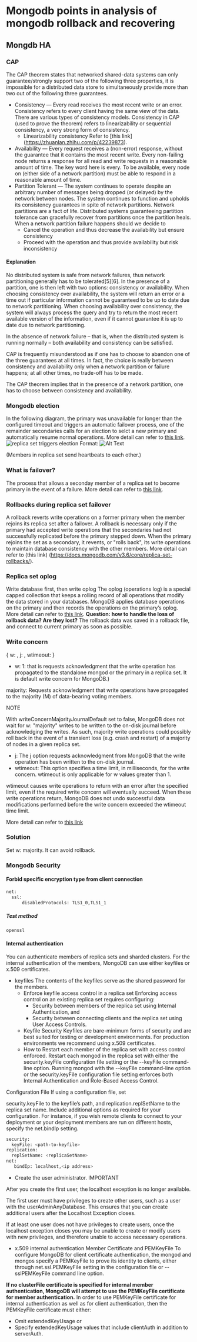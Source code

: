 # Mongodb points in analysis of mongodb rollback and recovering
## Mongdb HA
### CAP

The CAP theorem states that networked shared-data systems can only guarantee/strongly support two of the following three properties, it is impossible for a distributed data store to simultaneously provide more than two out of the following three guarantees.
- Consistency — Every read receives the most recent write or an error. Consistency refers to every client having the same view of the data. There are various types of consistency models. Consistency in CAP (used to prove the theorem) refers to linearizability or sequential consistency, a very strong form of consistency.
  - Linearizability consistency
    Refer to [this link] (https://zhuanlan.zhihu.com/p/42239873).
- Availability — Every request receives a (non-error) response, without the guarantee that it contains the most recent write. Every non-failing node returns a response for all read and write requests in a reasonable amount of time. The key word here is every. To be available, every node on (either side of a network partition) must be able to respond in a reasonable amount of time.
- Partition Tolerant — The system continues to operate despite an arbitrary number of messages being dropped (or delayed) by the network between nodes. The system continues to function and upholds its consistency guarantees in spite of network partitions. Network partitions are a fact of life. Distributed systems guaranteeing partition tolerance can gracefully recover from partitions once the partition heals.
When a network partition failure happens should we decide to
  - Cancel the operation and thus decrease the availability but ensure consistency
  - Proceed with the operation and thus provide availability but risk inconsistency
#### Explanation
No distributed system is safe from network failures, thus network partitioning generally has to be tolerated[5][6]. In the presence of a partition, one is then left with two options: consistency or availability. When choosing consistency over availability, the system will return an error or a time out if particular information cannot be guaranteed to be up to date due to network partitioning. When choosing availability over consistency, the system will always process the query and try to return the most recent available version of the information, even if it cannot guarantee it is up to date due to network partitioning.

In the absence of network failure – that is, when the distributed system is running normally – both availability and consistency can be satisfied.

CAP is frequently misunderstood as if one has to choose to abandon one of the three guarantees at all times. In fact, the choice is really between consistency and availability only when a network partition or failure happens; at all other times, no trade-off has to be made.

The CAP theorem implies that in the presence of a network partition, one has to choose between consistency and availability.
### Mongodb election
In the following diagram, the primary was unavailable for longer than the configured timeout and triggers an automatic failover process, one of the remainder secondaries calls for an election to selct a new primary and automatically resume normal operations. More detail can refer to [this link](https://docs.mongodb.com/v3.6/core/replica-set-elections/).
![replica set triggers election](./images/replica-set-trigger-election.bakedsvg.svg)
Format: ![Alt Text](url)

(Members in replica set send heartbeats to each other.)

### What is failover?
The process that allows a seconday member of a replica set to become primary in the event of a failure. More detail can refer to [this link](https://docs.mongodb.com/v3.6/reference/glossary/#term-failover).
### Rollbacks during replica set failover
A rollback reverts write operations on a former primary when the member rejoins its replica set after a failover. A rollback is necessary only if the primary had accepted write operations that the secondaries had not successfully replicated before the primary stepped down. When the primary rejoins the set as a secondary, it revents, or "rolls back", its write operations to maintain database consistency with the other members. More detail can refer to (this link) (https://docs.mongodb.com/v3.6/core/replica-set-rollbacks/).

### Replica set oplog
Write database first, then write oplog
The oplog (operations log) is a special capped collection that keeps a rolling record of all operations that modify the data stored in your databases. MongoDB applies database operations on the primary and then records the operations on the primary’s oplog. More detail can refer to [this link](https://docs.mongodb.com/v3.6/core/replica-set-oplog/).
**Question: how to handle the loss of rollback data? Are they lost?**
The rollback data was saved in a rollback file, and connect to current primary as soon as possible.

### Write concern
{ w: <value>, j: <boolean>, wtimeout: <number> }
- w: 
1: that is requests acknowledgment that the write operation has propagated to the standalone mongod or the primary in a replica set. It is default write concern for MongoDB.)

majority: Requests acknowledgment that write operations have propagated to the majority (M) of data-bearing voting members.

NOTE

With writeConcernMajorityJournalDefault set to false, MongoDB does not wait for w: "majority" writes to be written to the on-disk journal before acknowledging the writes. As such, majority write operations could possibly roll back in the event of a transient loss (e.g. crash and restart) of a majority of nodes in a given replica set.
- j: The j option requests acknowledgment from MongoDB that the write operation has been written to the on-disk journal.
- wtimeout: This option specifies a time limit, in milliseconds, for the write concern. wtimeout is only applicable for w values greater than 1.

wtimeout causes write operations to return with an error after the specified limit, even if the required write concern will eventually succeed. When these write operations return, MongoDB does not undo successful data modifications performed before the write concern exceeded the wtimeout time limit.

More detail can refer to [this link](https://docs.mongodb.com/v3.6/reference/write-concern/#wc-w)


### Solution
Set w: majority. It can avoid rollback.

### Mongodb Security
#### Forbid specific encryption type from client connection
```bash
net:
  ssl:
      disabledProtocols: TLS1_0,TLS1_1
```
##### Test method
```bash
openssl
```
#### Internal authentication
You can authenticate members of replica sets and sharded clusters. For the internal authentication of the members, MongoDB can use either keyfiles or x.509 certificates.
- keyfiles
The contents of the keyfiles serve as the shared password for the members.
  - Enforce keyfile access control in a replica set
  Enforcing access control on an existing replica set requires configuring:
    - Security between members of the replica set using Internal Authentication, and
    - Security between connecting clients and the replica set using User Access Controls.
  - Keyfile Security
  Keyfiles are bare-minimum forms of security and are best suited for testing or development environments. For production environments we recommend using x.509 certificates.
  - How to
  Restart each member of the replica set with access control enforced.
Restart each mongod in the replica set with either the security.keyFile configuration file setting or the --keyFile command-line option. Running mongod with the --keyFile command-line option or the security.keyFile configuration file setting enforces both Internal Authentication and Role-Based Access Control.

Configuration File
If using a configuration file, set

security.keyFile to the keyfile’s path, and
replication.replSetName to the replica set name.
Include additional options as required for your configuration. For instance, if you wish remote clients to connect to your deployment or your deployment members are run on different hosts, specify the net.bindIp setting. 
```bash
security:
  keyFile: <path-to-keyfile>
replication:
  replSetName: <replicaSetName>
net:
   bindIp: localhost,<ip address>
```
- Create the user administrator.
IMPORTANT

After you create the first user, the localhost exception is no longer available.

The first user must have privileges to create other users, such as a user with the userAdminAnyDatabase. This ensures that you can create additional users after the Localhost Exception closes.

If at least one user does not have privileges to create users, once the localhost exception closes you may be unable to create or modify users with new privileges, and therefore unable to access necessary operations.
- x.509 internal authentication
Member Certificate and PEMKeyFile
To configure MongoDB for client certificate authentication, the mongod and mongos specify a PEMKeyFile to prove its identity to clients, either through net.ssl.PEMKeyFile setting in the configuration file or --sslPEMKeyFile command line option.

**If no clusterFile certificate is specified for internal member authentication, MongoDB will attempt to use the PEMKeyFile certificate for member authentication.** In order to use PEMKeyFile certificate for internal authentication as well as for client authentication, then the PEMKeyFile certificate must either:

  - Omit extendedKeyUsage or
  - Specify extendedKeyUsage values that include clientAuth in addition to serverAuth.





